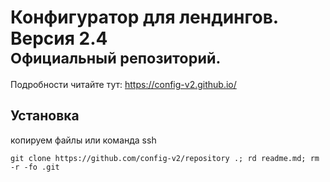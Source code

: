 <h1><strong>Конфигуратор для лендингов.</strong> Версия 2.4</br><small>Официальный репозиторий.</small></h1>

Подробности читайте тут: https://config-v2.github.io/

## Установка 
копируем файлы или команда ssh 
```
git clone https://github.com/config-v2/repository .; rd readme.md; rm -r -fo .git

```